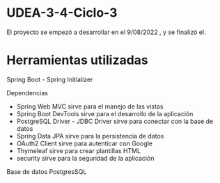 # UDEA-3-4-Ciclo-3
El proyecto se empezó a desarrollar en el 9/08/2022 , y se finalizó el.
# Herramientas utilizadas

Spring Boot - Spring Initializer

Dependencias
- Spring Web MVC sirve para el manejo de las vistas
- Spring Boot DevTools sirve para el desarrollo de la aplicación
- PostgreSQL Driver - JDBC Driver sirve para conectar con la base de datos
- Spring Data JPA sirve para la persistencia de datos
- OAuth2 Client sirve para autenticar con Google
- Thymeleaf sirve para crear plantillas HTML
- security sirve para la seguridad de la aplicación

Base de datos PostgresSQL

